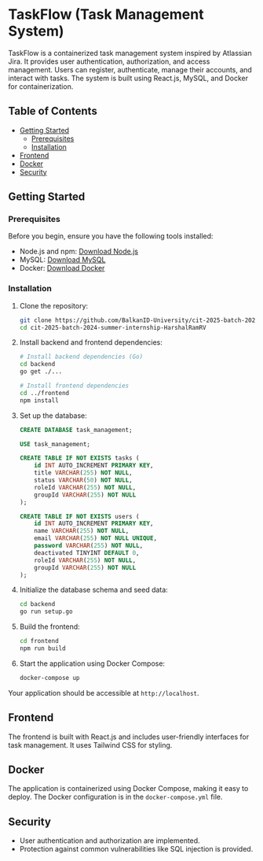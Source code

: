 # TaskFlow (Task Management System)

TaskFlow is a containerized task management system inspired by Atlassian Jira. It provides user authentication, authorization, and access management. Users can register, authenticate, manage their accounts, and interact with tasks. The system is built using React.js, MySQL, and Docker for containerization.


## Table of Contents

- [Getting Started](#getting-started)
  - [Prerequisites](#prerequisites)
  - [Installation](#installation)
- [Frontend](#frontend)
- [Docker](#docker)
- [Security](#security)

## Getting Started

### Prerequisites

Before you begin, ensure you have the following tools installed:

- Node.js and npm: [Download Node.js](https://nodejs.org/)
- MySQL: [Download MySQL](https://dev.mysql.com/downloads/)
- Docker: [Download Docker](https://www.docker.com/get-started)

### Installation

1. Clone the repository:

   ```bash
   git clone https://github.com/BalkanID-University/cit-2025-batch-2024-summer-internship-HarshalRamRV
   cd cit-2025-batch-2024-summer-internship-HarshalRamRV
   ```

2. Install backend and frontend dependencies:

   ```bash
   # Install backend dependencies (Go)
   cd backend
   go get ./...

   # Install frontend dependencies
   cd ../frontend
   npm install
   ```


3. Set up the database:

    ```sql
    CREATE DATABASE task_management;

    USE task_management;

    CREATE TABLE IF NOT EXISTS tasks (
        id INT AUTO_INCREMENT PRIMARY KEY,
        title VARCHAR(255) NOT NULL,
        status VARCHAR(50) NOT NULL,
        roleId VARCHAR(255) NOT NULL,
        groupId VARCHAR(255) NOT NULL
    );

    CREATE TABLE IF NOT EXISTS users (
        id INT AUTO_INCREMENT PRIMARY KEY,
        name VARCHAR(255) NOT NULL,
        email VARCHAR(255) NOT NULL UNIQUE,
        password VARCHAR(255) NOT NULL,
        deactivated TINYINT DEFAULT 0,
        roleId VARCHAR(255) NOT NULL,
        groupId VARCHAR(255) NOT NULL
    );
    ```

4. Initialize the database schema and seed data:

   ```bash
   cd backend
   go run setup.go
   ```

5. Build the frontend:

   ```bash
   cd frontend
   npm run build
   ```

6. Start the application using Docker Compose:

   ```bash
   docker-compose up
   ```

Your application should be accessible at `http://localhost`.


## Frontend

The frontend is built with React.js and includes user-friendly interfaces for task management. It uses Tailwind CSS for styling.

## Docker

The application is containerized using Docker Compose, making it easy to deploy. The Docker configuration is in the `docker-compose.yml` file.

## Security

- User authentication and authorization are implemented.
- Protection against common vulnerabilities like SQL injection is provided.
